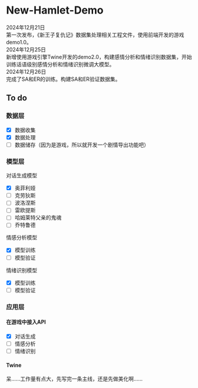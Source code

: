 # New-Hamlet-Demo

2024年12月21日  
第一次发布，《新王子复仇记》数据集处理相关工程文件，使用前端开发的游戏demo1.0。  
2024年12月25日  
新增使用游戏引擎Twine开发的demo2.0，构建感情分析和情绪识别数据集，开始训练话语级别感情分析和情绪识别微调大模型。  
2024年12月26日  
完成了SA和ER的训练。构建SA和ER验证数据集。 

## To do

### 数据层
- [x] 数据收集
- [x] 数据处理
- [ ] 数据储存（因为是游戏，所以就开发一个剧情导出功能吧）

### 模型层
对话生成模型
- [x] 奥菲利娅
- [ ] 克劳狄斯
- [ ] 波洛涅斯
- [ ] 雷欧提斯
- [ ] 哈姆莱特父亲的鬼魂
- [ ] 乔特鲁德

情感分析模型   
- [x] 模型训练
- [ ] 模型验证

情绪识别模型  
- [x] 模型训练
- [ ] 模型验证

### 应用层

#### 在游戏中接入API
- [x] 对话生成
- [ ] 情感分析
- [ ] 情绪识别

#### Twine
呆......工作量有点大，先写完一条主线，还是先做美化啊......



